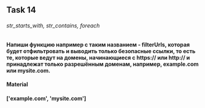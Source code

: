 ## Task 14
###### str_starts_with, str_contains, foreach
#### Напиши функцию например с таким названием - filterUrls, которая будет отфильтровать и выводить только безопасные ссылки, то есть те, которые ведут на домены, начинающиеся с https:// или http:// и принадлежат только разрешённым доменам, например, example.com или mysite.com.
#### Material
#### ['example.com', 'mysite.com']